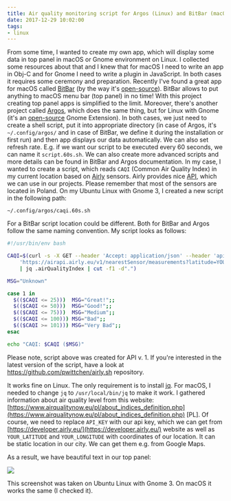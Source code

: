 ```yaml
---
title: Air quality monitoring script for Argos (Linux) and BitBar (macOS)
date: 2017-12-29 10:02:00
tags:
- linux
---
```


From some time, I wanted to create my own app, which will display some data in top panel in macOS or Gnome environment on Linux. I collected some resources about that and I knew that for macOS I need to write an app in Obj-C and for Gnome I need to write a plugin in JavaScript. In both cases it requires some ceremony and preparation. Recently I've found a great app for macOS called [BitBar](https://getbitbar.com/) (by the way it's [open-source](https://github.com/matryer/bitbar)). BitBar allows to put anything to macOS menu bar (top panel) in no time! With this project creating top panel apps is simplified to the limit. Moreover, there's another project called [Argos](https://extensions.gnome.org/extension/1176/argos/), which does the same thing, but for Linux with Gnome (it's an [open-source](https://github.com/p-e-w/argos) Gnome Extension). In both cases, we just need to create a shell script, put it into appropriate directory (in case of Argos, it's `~/.config/argos/` and in case of BitBar, we define it during the installation or first run) and then app displays our data automatically. We can also set refresh rate. E.g. if we want our script to be executed every 60 seconds, we can name it `script.60s.sh`. We can also create more advanced scripts and more details can be found in BitBar and Argos documentation. In my case, I wanted to create a script, which reads `CAQI` (Common Air Quality Index) in my current location based on [Airly](http://airly.eu/) sensors. Airly provides nice [API](https://airly.eu/en/api/), which we can use in our projects. Please remember that most of the sensors are located in Poland. On my Ubuntu Linux with Gnome 3, I created a new script in the following path:

```
~/.config/argos/caqi.60s.sh
```

For a BitBar script location could be different. Both for BitBar and Argos follow the same naming convention. My script looks as follows:

```bash
#!/usr/bin/env bash

CAQI=$(curl -s -X GET --header 'Accept: application/json' --header 'apikey: YOUR_API_KEY' \
    'https://airapi.airly.eu/v1/nearestSensor/measurements?latitude=YOUR_LATITUDE&longitude=YOUR_LONGITUDE&maxDistance=1000' \
    | jq .airQualityIndex | cut -f1 -d".")

MSG="Unknown"

case 1 in
  $(($CAQI <= 25)))  MSG="Great!";;
  $(($CAQI <= 50)))  MSG="Good!";;
  $(($CAQI <= 75)))  MSG="Medium";;
  $(($CAQI <= 100))) MSG="Bad";;
  $(($CAQI >= 101))) MSG="Very Bad";;
esac

echo "CAQI: $CAQI ($MSG)"
```

Please note, script above was created for API v. 1. If you're interested in the latest version of the script, have a look at https://github.com/pwittchen/airly.sh repository.

It works fine on Linux. The only requirement is to install [jq](https://stedolan.github.io/jq/). For macOS, I needed to change `jq` to `/usr/local/bin/jq` to make it work. I gathered information about air quality level from this website: [https://www.airqualitynow.eu/pl/about_indices_definition.php](https://www.airqualitynow.eu/pl/about_indices_definition.php) [PL]. Of course, we need to replace `API_KEY` with our api key, which we can get from [https://developer.airly.eu/](https://developer.airly.eu/) website as well as `YOUR_LATITUDE` and `YOUR_LONGITUDE` with coordinates of our location. It can be static location in our city. We can get them e.g. from Google Maps.

As a result, we have beautiful text in our top panel:

![](/posts/2017/air-quality-monitoring-script-for-argos-linux-and-bitbar-macos/caqish.png)

This screenshot was taken on Ubuntu Linux with Gnome 3. On macOS it works the same (I checked it).
